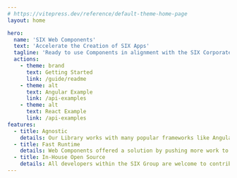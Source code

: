 ```yaml
---
# https://vitepress.dev/reference/default-theme-home-page
layout: home

hero:
  name: 'SIX Web Components'
  text: 'Accelerate the Creation of SIX Apps'
  tagline: 'Ready to use Components in alignment with the SIX Corporate Styleguide'
  actions:
    - theme: brand
      text: Getting Started
      link: /guide/readme
    - theme: alt
      text: Angular Example
      link: /api-examples
    - theme: alt
      text: React Example
      link: /api-examples
features:
  - title: Agnostic
    details: Our Library works with many popular frameworks like Angular, React and Vue right out of the box. Checkout the demo apps below!
  - title: Fast Runtime
    details: Web Components offered a solution by pushing more work to the browser for better performance.
  - title: In-House Open Source
    details: All developers within the SIX Group are welcome to contribute code and use our library in their projects.
---
```

